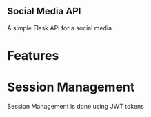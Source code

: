 ## Social Media API
A simple Flask API for a social media

# Features

# Session Management
Session Management is done using JWT tokens
